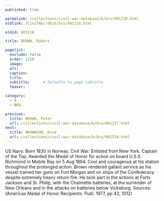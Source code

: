 ```yaml
---
published: true

permalink: /collections/civil-war-database/b/bro/001218.html
oldlink: /CivilWar/db/b/bro/001218.html

oldid: 001218

title: BROWN, Robert

pagelist:
  exclude: false
  order: 1218
  image: 
  alt:
  caption:
  title:
  subtitle:      # Defaults to page subtitle
  teaser:

category: 
  - B 
  - BRO

previous:
  title: BROWN, Peter
  url: /collections/civil-war-database/b/bro/001217.html  
next:
  title: BROWNSON, Knud
  url: /collections/civil-war-database/b/bro/001219.html   
---
```

US Navy. Born 1830 in Norway. Civil War: Enlisted from New York. Captain of the Top. Awarded the Medal of Honor for action on board U.S.S. Richmond in Mobile Bay on 5 Aug 1864. Cool and courageous at his station throughout the prolonged action. Brown rendered gallant service as his vessel trained her guns on Fort Morgan and on ships of the Confederacy despite extremely heavy return fire. He took part in the actions at Forts Jackson and St. Philip, with the Chalmette batteries, at the surrender of New Orleans and in the attacks on batteries below Vicksburg. Sources: (&#147;America&#146;s Medal of Honor Recipients&#148;. Publ. 1977, pp 42, 1012)